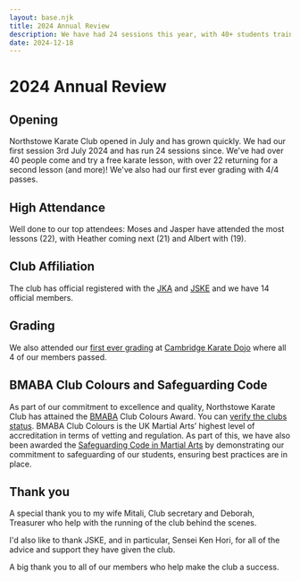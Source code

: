 ```yaml
---
layout: base.njk
title: 2024 Annual Review
description: We have had 24 sessions this year, with 40+ students training once, and had a successful grading with 4/4 passes!
date: 2024-12-18
---
```

# 2024 Annual Review

## Opening

Northstowe Karate Club opened in July and has grown quickly. We had our first session 3rd July 2024 and has run 24 sessions since. We've had over 40 people come and try a free karate lesson, with over 22 returning for a second lesson (and more)! We've also had our first ever grading with 4/4 passes.

## High Attendance

Well done to our top attendees: Moses and Jasper have attended the most lessons (22), with Heather coming next (21) and Albert with (19). 

## Club Affiliation

The club has official registered with the [JKA](https://www.jka.or.jp/en/) and [JSKE](https://jske.co.uk) and we have 14 official members.

## Grading

We also attended our [first ever grading](/posts/2024/12/07/) at [Cambridge Karate Dojo](https://cambridgekaratedojo.com) where all 4 of our members passed.

## BMABA Club Colours and Safeguarding Code

As part of our commitment to excellence and quality, Northstowe Karate Club has attained the [BMABA](https://bmaba.org.uk) Club Colours Award. You can [verify the clubs status](https://bmaba.org.uk/verify/martial-arts-club-checker/). BMABA Club Colours is the UK Martial Arts’ highest level of accreditation in terms of vetting and regulation. As part of this, we have also been awarded the [Safeguarding Code in Martial Arts](https://www.safeguardingcode.com/) by demonstrating our commitment to safeguarding of our students, ensuring best practices are in place.

## Thank you

A special thank you to my wife Mitali, Club secretary and Deborah, Treasurer who help with the running of the club behind the scenes.

I'd also like to thank JSKE, and in particular, Sensei Ken Hori, for all of the advice and support they have given the club.

A big thank you to all of our members who help make the club a success. 

